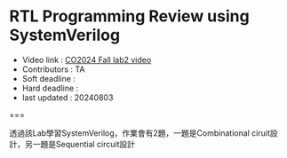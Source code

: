 # RTL Programming Review using SystemVerilog

- Video link : <a href="https://youtube.com" target="_blank">CO2024 Fall lab2 video</a>
- Contributors : TA  
- Soft deadline : 
- Hard deadline :
- last updated : 20240803

===

透過該Lab學習SystemVerilog，作業會有2題，一題是Combinational ciruit設計，另一題是Sequential circuit設計